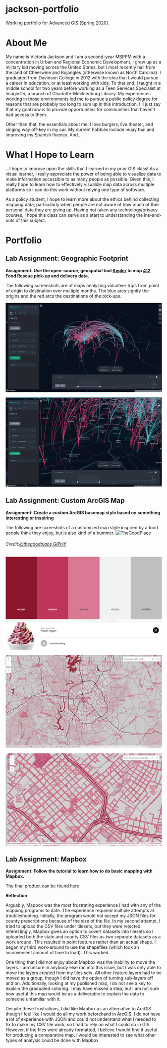 # jackson-portfolio
Working portfolio for Advanced GIS (Spring 2020).

# About Me
My name is Victoria Jackson and I am a second-year MSPPM with a concentration in Urban and Regional Economic Development. I grew up as a military kid moving across the United States, but I most recently hail from the land of Cheerwine and Bojangles (otherwise known as North Carolina). I graduated from Davidson College in 2012 with the idea that I would pursue a career in education, or at least working with kids. To that end, I taught in a middle school for two years before working as a Teen Services Specialist at ImaginOn, a branch of Charlotte-Mecklenburg Library. My experiences working in those environments led me to pursue a public policy degree for reasons that are probably too long to sum up in this introduction. I'll just say that my goal now is to provide opportunities for communities that haven't had access to them. 

Other than that, the essentials about me: I love burgers, live theater, and singing way off-key in my car. My current hobbies include muay thai and improving my Spanish fluency. And... 

# What I Hope to Learn
...I hope to improve upon the skills that I learned in my prior GIS class! As a visual learner, I really appreciate the power of being able to visualize data to make information accessible to as many people as possible. Given this, I really hope to learn how to effectively visualize map data across multiple platforms so I can do this work without relying one type of software. 

As a policy student, I hope to learn more about the ethics behind collecting mapping data; particularly when people are not aware of how much of their personal data they are giving up. Having not taken any technology/privacy courses, I hope this class can serve as a start to understanding the ins-and-outs of this subject.   

# Portfolio



## Lab Assignment: Geographic Footprint ##
__Assignment: Use the open-source, geospatial tool [Kepler](https://kepler.gl/) to map [412 Food Rescue](https://412foodrescue.org/) pick-up and delivery data.__

The following screenshots are of maps analyzing volunteer trips from point of origin to destination over multiple months. The blue arcs signify the origins and the red arcs the destinations of the pick-ups.

![412KeplerArcMap](https://github.com/jacksonvict/jackson-portfolio/blob/master/412KeplerArcMap.png?raw=true)

![412KeplerArcMapIII](https://github.com/jacksonvict/jackson-portfolio/blob/master/412KeplerArcMapIII.png?raw=true)





## Lab Assignment: Custom ArcGIS Map ##
__Assignment: Create a custom ArcGIS basemap style based on something interesting or inspiring__

The following are screeshots of a customized map style inspired by a food people think they enjoy, but is also kind of a bummer. 
![TheGoodPlace](https://media.giphy.com/media/xULW8i1lsTvYAyJgVW/giphy.gif)
###### Credit:[@thegoodplace GIPHY](https://giphy.com/search/@thegoodplace-frozen-yogurt?channel=thegoodplace) ######

![FroYo](https://github.com/jacksonvict/jackson-portfolio/blob/master/FroYo.png?raw=true)

![Charlotte](https://github.com/jacksonvict/jackson-portfolio/blob/master/ModernAntiqueFroYo-Charlotte.png?raw=true)

![FirstWard](https://github.com/jacksonvict/jackson-portfolio/blob/master/ModernAntiqueFroYo-FirstWard.png?raw=true)






## Lab Assignment: Mapbox
__Assignment: Follow the tutorial to learn how to do basic mapping with Mapbox.__

The final product can be found [here](https://api.mapbox.com/styles/v1/jacksonvict/ck8o3sjcm37x51is66x8hys4f.html?fresh=true&title=view&access_token=pk.eyJ1IjoiamFja3NvbnZpY3QiLCJhIjoiY2s4NmZzajQzMGY0MTNmbGo0anMzZXdvaiJ9.f2oyXTDNtXVS76FqydAVwA)

__Reflection__

Arguably, Mapbox was the most frustrating experience I had with any of the mapping programs to date. The experience required multiple attempts at troubleshooting. Initially, the program would not accept my JSON files for county prescriptions because of the size of the file. In my second attempt, I tried to upload the CSV files under tilesets, but they were rejected. Interestingly,  Mapbox gives an option to covert datasets into tilesets so I uploaded both the state and county CSV files as two separate datasets as a work around. This resulted in point features rather than an actual shape. I began my third work-around to use the shapefiles (which took an inconvenient amount of time to load). This worked.

One thing that I did not enjoy about Mapbox was the inability to move the layers. I am unsure in anybody else ran into this issue, but I was only able to move the layers created from my tiles sets. All other feature layers had to be moved as a group, though I did have the option of turning sub-layers off and on.  Additionally, looking at my published map, I do not see a key to explain the graduated coloring. I may have missed a step, but I am not sure how useful this map would be as a deliverable to explain the data to someone unfamiliar with it. 

Despite these frustrations, I did like Mapbox as an alternative to ArcGIS though I feel like I would do all my work beforehand in ArcGIS. I do not have a lot of experience with JSON and could not understand what I needed to fix to make my CSV file work, so I had to rely on what I could do in GIS. However, if the files were already formatted, I believe I would find it useful for producing a comparative map. I would be interested to see what other types of analysis could be done with Mapbox.

